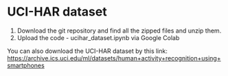# UCI-HAR dataset

1. Download the git repository and find all the zipped files and unzip them.
2. Upload the code - ucihar_dataset.ipynb via Google Colab  

You can also download the UCI-HAR dataset by this link: https://archive.ics.uci.edu/ml/datasets/human+activity+recognition+using+smartphones
